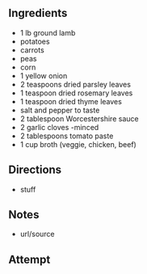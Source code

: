 ## Ingredients
*  1 lb ground lamb
*  potatoes
*  carrots
*  peas
*  corn
*  1 yellow onion
* 2 teaspoons dried parsley leaves
* 1 teaspoon dried rosemary leaves
* 1 teaspoon dried thyme leaves
* salt and pepper to taste
* 2 tablespoon Worcestershire sauce
* 2 garlic cloves -minced
* 2 tablespoons tomato paste
* 1 cup broth (veggie, chicken, beef)

## Directions
* stuff

## Notes
* url/source

## Attempt
